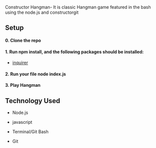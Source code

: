 Constructor Hangman- It is classic Hangman game featured in the bash using the node.js and constructorgit 





## Setup
#### 0. Clone the repo

#### 1. Run npm install, and the following packages should be installed:


* [inquirer](https://www.npmjs.com/package/inquirer)
	

#### 2. Run your file node index.js


#### 3. Play Hangman



## Technology Used



* Node.js

* javascript

* Terminal/Git Bash

* Git

